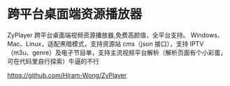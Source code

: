 # 跨平台桌面端资源播放器

ZyPlayer 跨平台桌面端视频资源播放器,免费高颜值，全平台支持。 Windows、Mac、Linux，适配黑暗模式，支持资源站 cms（json 接口），支持 IPTV（m3u、genre）及电子节目单，支持主流视频平台解析（解析页面有个小彩蛋，可在代码里自行探索）牛逼的不行

<https://github.com/Hiram-Wong/ZyPlayer>
